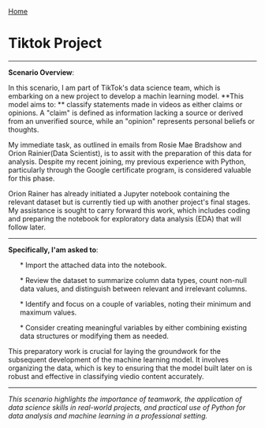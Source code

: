 [Home](README.md)
# Tiktok Project
<hr>
<B>Scenario Overview</B>: <p>In this scenario, I am part of TikTok's data science team, which is embarking on a new project to develop a machin learning model. **This model aims to: ** classify statements made in videos as either claims or opinions. A "claim" is defined as information lacking a source or derived from an unverified source, while an "opinion" represents personal beliefs or thoughts.</p>
<p>
My immediate task, as outlined in emails from Rosie Mae Bradshow and Orion Rainier(Data Scientist), is to assit with the preparation of this data for analysis. Despite my recent joining, my previous experience with Python, particularly through the Google certificate program, is considered valuable for this phase.

Orion Rainer has already initiated a Jupyter notebook containing the relevant dataset but is currently tied up with another project's final stages. My assistance is sought to carry forward this work, which includes coding and preparing the notebook for exploratory data analysis (EDA) that will follow later.</p>
<hr>
<b>Specifically, I'am asked to</b>:
<ul>* Import the attached data into the notebook.</ul>
<ul>* Review the dataset to summarize column data types, count non-null data values, and distinguish between relevant and irrelevant columns.</ul>
<ul>* Identify and focus on a couple of variables, noting their minimum and maximum values.</ul>
<ul>* Consider creating meaningful variables by either combining existing data structures or modifying them as needed.</ul>

This preparatory work is crucial for laying the groundwork for the subsequent development of the machine learning model. It involves organizing the data, which is key to ensuring that the model built later on is robust and effective in classifying viedio content accurately.
<br>
<hr>
<i>This scenario highlights the importance of teamwork, the application of data science skills in real-world projects, and practical use of Python for data analysis and machine learning in a professional setting.</i>
